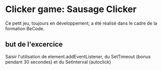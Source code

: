 # Clicker game: Sausage Clicker

Ce petit jeu, toujours en développement, a été réalisé dans le cadre de la formation BeCode.
## but de l'excercice
Saisir l'utilisation de element.addEventListener, du SetTimeout (bonus pendant 30 secondes) et du SetInterval (autoclick)
